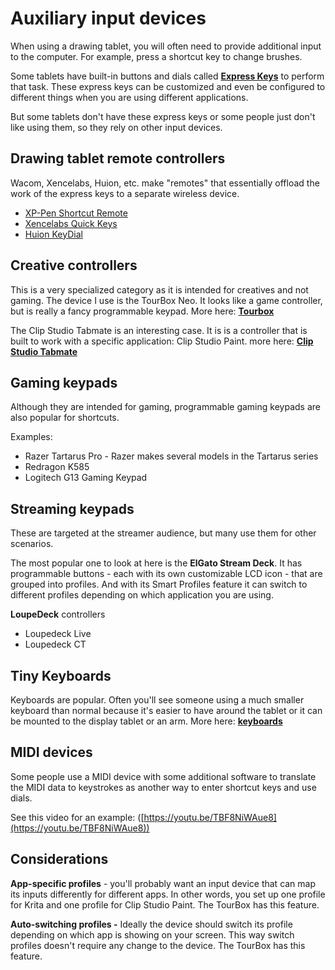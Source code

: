 # Auxiliary input devices

When using a drawing tablet, you will often need to provide additional input to the computer. For example, press a shortcut key to change brushes.

Some tablets have built-in buttons and dials called [**Express Keys**](../guides/core-features/expresskeys.md) to perform that task. These express keys can be customized and even be configured to different things when you are using different applications.

But some tablets don't have these express keys or some people just don't like using them, so they rely on other input devices.

## Drawing tablet remote controllers

Wacom, Xencelabs, Huion, etc. make "remotes" that essentially offload the work of the express keys to a separate wireless device.

* [XP-Pen Shortcut Remote](../product-info/xp-pen/xp-pen-shortcut-remote.md)&#x20;
* [Xencelabs Quick Keys](../product-info/xencelabs/xencelabs-quick-keys.md)&#x20;
* [Huion KeyDial](../product-info/huion/huion-keydial.md)&#x20;

## **Creative controllers**

This is a very specialized category as it is intended for creatives and not gaming. The device I use is the TourBox Neo. It looks like a game controller, but is really a fancy programmable keypad. More here: [**Tourbox**](tourbox/)&#x20;

The Clip Studio Tabmate is an interesting case. It is is a controller that is built to work with a specific application: Clip Studio Paint. more here: [**Clip Studio Tabmate**](clip-studio-tabmate.md)&#x20;

## Gaming keypads

Although they are intended for gaming, programmable gaming keypads are also popular for shortcuts.

Examples:

* Razer Tartarus Pro - Razer makes several models in the Tartarus series
* Redragon K585
* Logitech G13 Gaming Keypad

## Streaming keypads

These are targeted at the streamer audience, but many use them for other scenarios.

The most popular one to look at here is the **ElGato Stream Deck**. It has programmable buttons - each with its own customizable LCD icon - that are grouped into profiles. And with its Smart Profiles feature it can switch to different profiles depending on which application you are using.&#x20;

**LoupeDeck** controllers

* Loupedeck Live
* Loupedeck CT

## Tiny Keyboards

Keyboards are popular. Often you'll see someone using a much smaller keyboard than normal because it's easier to have around the tablet or it can be mounted to the display tablet or an arm. More here: [**keyboards**](keyboards.md)

## MIDI devices

Some people use a MIDI device with some additional software to translate the MIDI data to keystrokes as another way to enter shortcut keys and use dials.

See this video for an example: ([https://youtu.be/TBF8NiWAue8](https://youtu.be/TBF8NiWAue8))

## Considerations

**App-specific profiles** - you'll probably want an input device that can map its inputs differently for different apps. In other words, you set up one profile for Krita and one profile for Clip Studio Paint. The TourBox has this feature.&#x20;

**Auto-switching profiles -** Ideally the device should switch its profile depending on which app is showing on your screen. This way switch profiles doesn't require any change to the device. The TourBox has this feature.&#x20;






